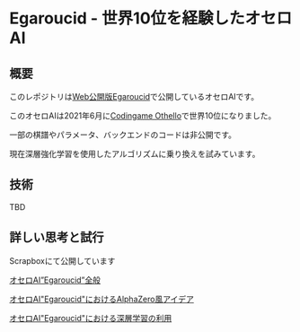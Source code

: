 # Egaroucid - 世界10位を経験したオセロAI



## 概要

このレポジトリは[Web公開版Egaroucid](https://www.egaroucid.nyanyan.dev/)で公開しているオセロAIです。

このオセロAIは2021年6月に[Codingame Othello](https://www.codingame.com/multiplayer/bot-programming/othello-1/leaderboard)で世界10位になりました。

一部の棋譜やパラメータ、バックエンドのコードは非公開です。

現在深層強化学習を使用したアルゴリズムに乗り換えを試みています。



## 技術

TBD



## 詳しい思考と試行

Scrapboxにて公開しています

[オセロAI”Egaroucid”全般](https://scrapbox.io/nyanyan/%E3%82%AA%E3%82%BB%E3%83%ADAI%22Egaroucid%22%E5%85%A8%E8%88%AC)

[オセロAI"Egaroucid"におけるAlphaZero風アイデア](https://scrapbox.io/nyanyan/%E3%82%AA%E3%82%BB%E3%83%ADAI%22Egaroucid%22%E3%81%AB%E3%81%8A%E3%81%91%E3%82%8BAlphaZero%E9%A2%A8%E3%82%A2%E3%82%A4%E3%83%87%E3%82%A2)

[オセロAI"Egaroucid"における深層学習の利用](https://scrapbox.io/nyanyan/%E3%82%AA%E3%82%BB%E3%83%ADAI%22Egaroucid%22%E3%81%AB%E3%81%8A%E3%81%91%E3%82%8B%E6%B7%B1%E5%B1%A4%E5%AD%A6%E7%BF%92%E3%81%AE%E5%88%A9%E7%94%A8)

